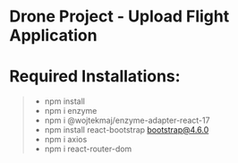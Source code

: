 # Drone Project - Upload Flight Application
# Required Installations:
> - npm install
> - npm i enzyme
> - npm i @wojtekmaj/enzyme-adapter-react-17
> - npm install react-bootstrap bootstrap@4.6.0
> - npm i axios
> - npm i react-router-dom
